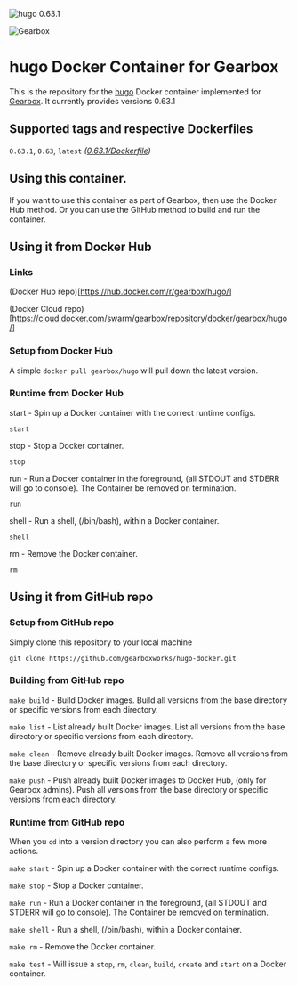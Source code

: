 ![hugo 0.63.1](https://img.shields.io/badge/hugo-0.63.1-green.svg)

![Gearbox](https://github.com/gearboxworks/gearbox.github.io/raw/master/Gearbox-100x.png)


# hugo Docker Container for Gearbox
This is the repository for the [hugo](https://www.hugo.org/) Docker container implemented for [Gearbox](https://github.com/gearboxworks/gearbox).
It currently provides versions 0.63.1


## Supported tags and respective Dockerfiles

`0.63.1`, `0.63`, `latest` _([0.63.1/Dockerfile](https://github.com/gearboxworks/hugo-docker/blob/master/0.63.1/Dockerfile))_


## Using this container.
If you want to use this container as part of Gearbox, then use the Docker Hub method.
Or you can use the GitHub method to build and run the container.


## Using it from Docker Hub

### Links
(Docker Hub repo)[https://hub.docker.com/r/gearbox/hugo/]

(Docker Cloud repo)[https://cloud.docker.com/swarm/gearbox/repository/docker/gearbox/hugo/]


### Setup from Docker Hub
A simple `docker pull gearbox/hugo` will pull down the latest version.


### Runtime from Docker Hub
start - Spin up a Docker container with the correct runtime configs.

`start`

stop - Stop a Docker container.

`stop`

run - Run a Docker container in the foreground, (all STDOUT and STDERR will go to console). The Container be removed on termination.

`run`

shell - Run a shell, (/bin/bash), within a Docker container.

`shell`

rm - Remove the Docker container.

`rm`


## Using it from GitHub repo

### Setup from GitHub repo
Simply clone this repository to your local machine

`git clone https://github.com/gearboxworks/hugo-docker.git`


### Building from GitHub repo
`make build` - Build Docker images. Build all versions from the base directory or specific versions from each directory.


`make list` - List already built Docker images. List all versions from the base directory or specific versions from each directory.


`make clean` - Remove already built Docker images. Remove all versions from the base directory or specific versions from each directory.


`make push` - Push already built Docker images to Docker Hub, (only for Gearbox admins). Push all versions from the base directory or specific versions from each directory.


### Runtime from GitHub repo
When you `cd` into a version directory you can also perform a few more actions.

`make start` - Spin up a Docker container with the correct runtime configs.


`make stop` - Stop a Docker container.


`make run` - Run a Docker container in the foreground, (all STDOUT and STDERR will go to console). The Container be removed on termination.


`make shell` - Run a shell, (/bin/bash), within a Docker container.


`make rm` - Remove the Docker container.


`make test` - Will issue a `stop`, `rm`, `clean`, `build`, `create` and `start` on a Docker container.


